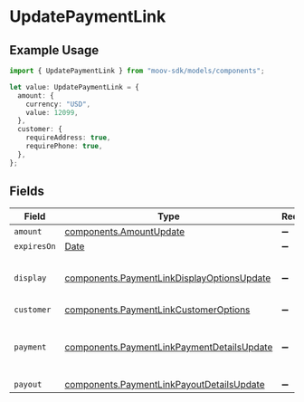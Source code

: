 # UpdatePaymentLink

## Example Usage

```typescript
import { UpdatePaymentLink } from "moov-sdk/models/components";

let value: UpdatePaymentLink = {
  amount: {
    currency: "USD",
    value: 12099,
  },
  customer: {
    requireAddress: true,
    requirePhone: true,
  },
};
```

## Fields

| Field                                                                                                    | Type                                                                                                     | Required                                                                                                 | Description                                                                                              |
| -------------------------------------------------------------------------------------------------------- | -------------------------------------------------------------------------------------------------------- | -------------------------------------------------------------------------------------------------------- | -------------------------------------------------------------------------------------------------------- |
| `amount`                                                                                                 | [components.AmountUpdate](../../models/components/amountupdate.md)                                       | :heavy_minus_sign:                                                                                       | N/A                                                                                                      |
| `expiresOn`                                                                                              | [Date](https://developer.mozilla.org/en-US/docs/Web/JavaScript/Reference/Global_Objects/Date)            | :heavy_minus_sign:                                                                                       | N/A                                                                                                      |
| `display`                                                                                                | [components.PaymentLinkDisplayOptionsUpdate](../../models/components/paymentlinkdisplayoptionsupdate.md) | :heavy_minus_sign:                                                                                       | Customizable display options for a payment link.                                                         |
| `customer`                                                                                               | [components.PaymentLinkCustomerOptions](../../models/components/paymentlinkcustomeroptions.md)           | :heavy_minus_sign:                                                                                       | N/A                                                                                                      |
| `payment`                                                                                                | [components.PaymentLinkPaymentDetailsUpdate](../../models/components/paymentlinkpaymentdetailsupdate.md) | :heavy_minus_sign:                                                                                       | Options for payment links used to collect payment.                                                       |
| `payout`                                                                                                 | [components.PaymentLinkPayoutDetailsUpdate](../../models/components/paymentlinkpayoutdetailsupdate.md)   | :heavy_minus_sign:                                                                                       | N/A                                                                                                      |